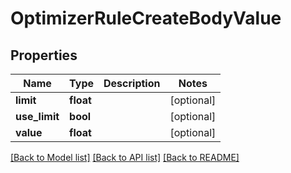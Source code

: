# OptimizerRuleCreateBodyValue

## Properties
Name | Type | Description | Notes
------------ | ------------- | ------------- | -------------
**limit** | **float** |  | [optional] 
**use_limit** | **bool** |  | [optional] 
**value** | **float** |  | [optional] 

[[Back to Model list]](../README.md#documentation-for-models) [[Back to API list]](../README.md#documentation-for-api-endpoints) [[Back to README]](../README.md)

